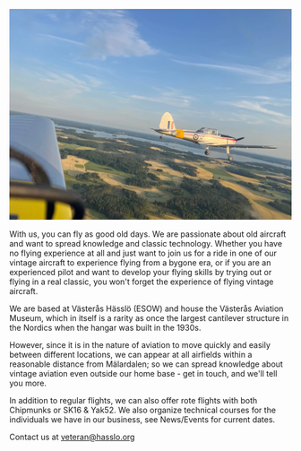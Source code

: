 ![veteranflygskolan](cover.webp)

With us, you can fly as good old days. We are passionate about old aircraft and want to spread knowledge and classic technology. Whether you have no flying experience at all and just want to join us for a ride in one of our vintage aircraft to experience flying from a bygone era, or if you are an experienced pilot and want to develop your flying skills by trying out or flying in a real classic, you won't forget the experience of flying vintage aircraft.

We are based at Västerås Hässlö (ESOW) and house the Västerås Aviation Museum, which in itself is a rarity as once the largest cantilever structure in the Nordics when the hangar was built in the 1930s.

However, since it is in the nature of aviation to move quickly and easily between different locations, we can appear at all airfields within a reasonable distance from Mälardalen; so we can spread knowledge about vintage aviation even outside our home base - get in touch, and we'll tell you more.

In addition to regular flights, we can also offer rote flights with both Chipmunks or SK16 & Yak52. We also organize technical courses for the individuals we have in our business, see News/Events for current dates.

Contact us at veteran@hasslo.org
